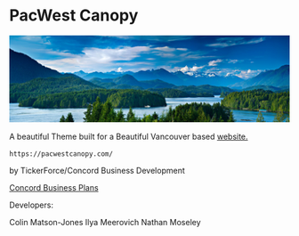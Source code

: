 # PacWest Canopy

![Hero Image](https://github.com/NCMoseley/PacWest/blob/master/assets/Stock_Photos/pwc-home-optimized-2.jpg)

A beautiful Theme built for a Beautiful Vancouver based [website.](https://pacwestcanopy.com/ 'Go to Homepage')

```
https://pacwestcanopy.com/
```

by TickerForce/Concord Business Development

[Concord Business Plans](https://www.concordbusiness.com/ 'Go to Homepage')

Developers:

Colin Matson-Jones
Ilya Meerovich
Nathan Moseley
